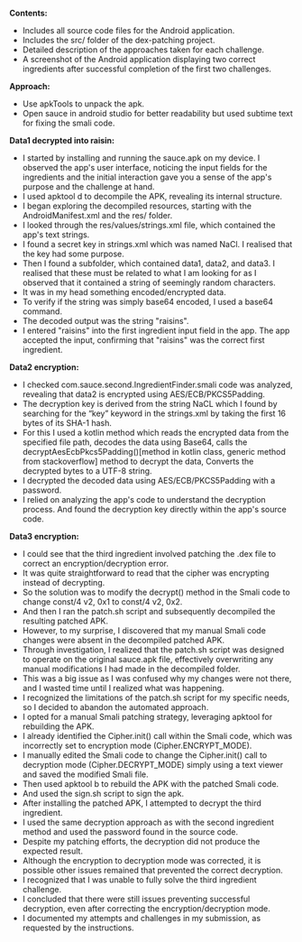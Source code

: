 **Contents:**
* Includes all source code files for the Android application.
* Includes the src/ folder of the dex-patching project.
* Detailed description of the approaches taken for each challenge.
* A screenshot of the Android application displaying two correct ingredients after successful completion of the first two challenges.

**Approach:**

* Use apkTools to unpack the apk.
* Open sauce in android studio for better readability but used subtime text for fixing the smali code.

**Data1 decrypted into raisin:**

* I started by installing and running the sauce.apk on my device. I observed the app's user interface, noticing the input fields for the ingredients and the initial interaction gave you a sense of the app's purpose and the challenge at hand.
* I used apktool d to decompile the APK, revealing its internal structure.
* I began exploring the decompiled resources, starting with the AndroidManifest.xml and the res/ folder.
* I looked through the res/values/strings.xml file, which contained the app's text strings.
* I found a secret key in strings.xml which was named NaCl. I realised that the key had some purpose.
* Then I found a subfolder, which contained data1, data2, and data3. I realised that these must be related to what I am looking for as I observed that it contained a string of seemingly random characters.
* It was in my head something encoded/encrypted data.
* To verify if the string was simply base64 encoded, I used a base64 command.
* The decoded output was the string "raisins".
* I entered "raisins" into the first ingredient input field in the app. The app accepted the input, confirming that "raisins" was the correct first ingredient.

**Data2 encryption:**

* I checked com.sauce.second.IngredientFinder.smali code was analyzed, revealing that data2 is encrypted using AES/ECB/PKCS5Padding.
* The decryption key is derived from the string NaCL which I found by searching for the “key” keyword in the strings.xml by taking the first 16 bytes of its SHA-1 hash.
* For this I used a kotlin method which reads the encrypted data from the specified file path, decodes the data using Base64, calls the decryptAesEcbPkcs5Padding()[method in kotlin class, generic method from stackoverflow] method to decrypt the data, Converts the decrypted bytes to a UTF-8 string.
* I decrypted the decoded data using AES/ECB/PKCS5Padding with a password.
* I relied on analyzing the app's code to understand the decryption process. And found the decryption key directly within the app's source code.

**Data3 encryption:**

* I could see that the third ingredient involved patching the .dex file to correct an encryption/decryption error.
* It was quite straightforward to read that the cipher was encrypting instead of decrypting.
* So the solution was to modify the decrypt() method in the Smali code to change const/4 v2, 0x1 to const/4 v2, 0x2.
* And then I ran the patch.sh script and subsequently decompiled the resulting patched APK.
* However, to my surprise, I discovered that my manual Smali code changes were absent in the decompiled patched APK.
* Through investigation, I realized that the patch.sh script was designed to operate on the original sauce.apk file, effectively overwriting any manual modifications I had made in the decompiled folder.
* This was a big issue as I was confused why my changes were not there, and I wasted time until I realized what was happening.
* I recognized the limitations of the patch.sh script for my specific needs, so I decided to abandon the automated approach.
* I opted for a manual Smali patching strategy, leveraging apktool for rebuilding the APK.
* I already identified the Cipher.init() call within the Smali code, which was incorrectly set to encryption mode (Cipher.ENCRYPT_MODE).
* I manually edited the Smali code to change the Cipher.init() call to decryption mode (Cipher.DECRYPT_MODE) simply using a text viewer and saved the modified Smali file.
* Then used apktool b to rebuild the APK with the patched Smali code.
* And used the sign.sh script to sign the apk.
* After installing the patched APK, I attempted to decrypt the third ingredient.
* I used the same decryption approach as with the second ingredient method and used the password found in the source code.
* Despite my patching efforts, the decryption did not produce the expected result.
* Although the encryption to decryption mode was corrected, it is possible other issues remained that prevented the correct decryption.
* I recognized that I was unable to fully solve the third ingredient challenge.
* I concluded that there were still issues preventing successful decryption, even after correcting the encryption/decryption mode.
* I documented my attempts and challenges in my submission, as requested by the instructions.

